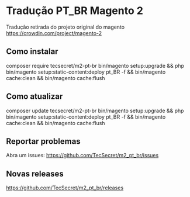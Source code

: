 # Tradução PT_BR Magento 2


Tradução retirada do projeto original do magento https://crowdin.com/project/magento-2


## Como instalar
composer require tecsecret/m2-pt-br
bin/magento setup:upgrade && php bin/magento setup:static-content:deploy pt_BR -f && bin/magento cache:clean && bin/magento cache:flush

## Como atualizar
composer update tecsecret/m2-pt-br
bin/magento setup:upgrade && php bin/magento setup:static-content:deploy pt_BR -f && bin/magento cache:clean && bin/magento cache:flush


## Reportar problemas
Abra um issues: https://github.com/TecSecret/m2_pt_br/issues

## Novas releases
https://github.com/TecSecret/m2_pt_br/releases
